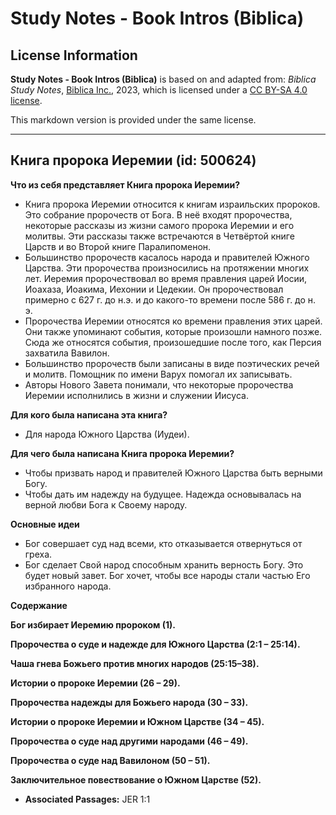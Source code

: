 # Study Notes - Book Intros (Biblica)

## License Information

**Study Notes - Book Intros (Biblica)** is based on and adapted from: _Biblica Study Notes_, [Biblica Inc.](https://www.biblica.com/), 2023, which is licensed under a [CC BY-SA 4.0 license](https://creativecommons.org/licenses/by-sa/4.0/legalcode.en).

This markdown version is provided under the same license.



--------------------------------

## Книга пророка Иеремии (id: 500624)

**Что из себя представляет Книга пророка Иеремии?**

* Книга пророка Иеремии относится к книгам израильских пророков. Это собрание пророчеств от Бога. В неё входят пророчества, некоторые рассказы из жизни самого пророка Иеремии и его молитвы. Эти рассказы также встречаются в Четвёртой книге Царств и во Второй книге Паралипоменон.
* Большинство пророчеств касалось народа и правителей Южного Царства. Эти пророчества произносились на протяжении многих лет. Иеремия пророчествовал во время правления царей Иосии, Иоахаза, Иоакима, Иехонии и Цедекии. Он пророчествовал примерно с 627 г. до н.э. и до какого\-то времени после 586 г. до н. э.
* Пророчества Иеремии относятся ко времени правления этих царей. Они также упоминают события, которые произошли намного позже. Сюда же относятся события, произошедшие после того, как Персия захватила Вавилон.
* Большинство пророчеств были записаны в виде поэтических речей и молитв. Помощник по имени Варух помогал их записывать.
* Авторы Нового Завета понимали, что некоторые пророчества Иеремии исполнились в жизни и служении Иисуса.

**Для кого была написана эта книга?**

* Для народа Южного Царства (Иудеи).

**Для чего была написана Книга пророка Иеремии?**

* Чтобы призвать народ и правителей Южного Царства быть верными Богу.
* Чтобы дать им надежду на будущее. Надежда основывалась на верной любви Бога к Своему народу.

**Основные идеи**

* Бог совершает суд над всеми, кто отказывается отвернуться от греха.
* Бог сделает Свой народ способным хранить верность Богу. Это будет новый завет. Бог хочет, чтобы все народы стали частью Его избранного народа.

**Содержание**

**Бог избирает Иеремию пророком (1\).**

**Пророчества о суде и надежде для Южного Царства (2:1 – 25:14\).**

**Чаша гнева Божьего против многих народов (25:15–38\).**

**Истории о пророке Иеремии (26 – 29\).**

**Пророчества надежды для Божьего народа (30 ­– 33\).**

**Истории о пророке Иеремии и Южном Царстве (34 – 45\).**

**Пророчества о суде над другими народами (46 – 49\).**

**Пророчества о суде над Вавилоном (50 – 51\).**

**Заключительное повествование о Южном Царстве (52\).**

* **Associated Passages:** JER 1:1

